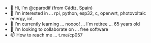 - 👋 Hi, I’m @cparodif (from Cádiz, Spain)
- 👀 I’m interested in ... rpi, python, esp32, c, openwrt, photovoltaic energy, iot.
- 🌱 I’m currently learning ... noooo! ... I´m retiree ... 65 years old
- 💞️ I’m looking to collaborate on ... free software
- 📫 How to reach me ... t.me/cp057

<!---
cparodif/cparodif is a ✨ special ✨ repository because its `README.md` (this file) appears on your GitHub profile.
You can click the Preview link to take a look at your changes.
--->
